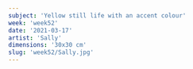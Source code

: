 ```yaml
---
subject: 'Yellow still life with an accent colour'
week: 'week52'
date: '2021-03-17'
artist: 'Sally'
dimensions: '30x30 cm'
slug: 'week52/Sally.jpg'
---
```

